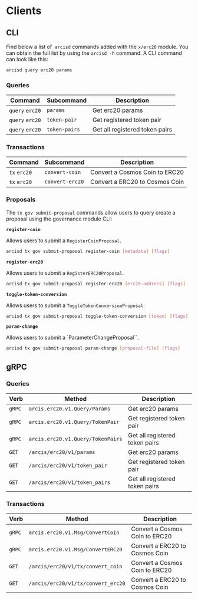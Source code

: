 <!--
order: 8
-->

# Clients

## CLI

Find below a list of  `arcisd` commands added with the  `x/erc20` module. You can obtain the full list by using the `arcisd -h` command. A CLI command can look like this:

```bash
arcisd query erc20 params
```

### Queries

| Command         | Subcommand    | Description                    |
| --------------- | ------------- | ------------------------------ |
| `query` `erc20` | `params`      | Get erc20 params               |
| `query` `erc20` | `token-pair`  | Get registered token pair      |
| `query` `erc20` | `token-pairs` | Get all registered token pairs |

### Transactions

| Command      | Subcommand      | Description                    |
| ------------ | --------------- | ------------------------------ |
| `tx` `erc20` | `convert-coin`  | Convert a Cosmos Coin to ERC20 |
| `tx` `erc20` | `convert-erc20` | Convert a ERC20 to Cosmos Coin |

### Proposals

The `tx gov submit-proposal` commands allow users to query create a proposal using the governance module CLI:

**`register-coin`**

Allows users to submit a `RegisterCoinProposal`.

```bash
arcisd tx gov submit-proposal register-coin [metadata] [flags]
```

**`register-erc20`**

Allows users to submit a `RegisterERC20Proposal`.

```bash
arcisd tx gov submit-proposal register-erc20 [erc20-address] [flags]
```

**`toggle-token-conversion`**

Allows users to submit a `ToggleTokenConversionProposal`.

```bash
arcisd tx gov submit-proposal toggle-token-conversion [token] [flags]
```

**`param-change`**

Allows users to submit a `ParameterChangeProposal``.

```bash
arcisd tx gov submit-proposal param-change [proposal-file] [flags]
```

## gRPC

### Queries

| Verb   | Method                            | Description                    |
| ------ | --------------------------------- | ------------------------------ |
| `gRPC` | `arcis.erc20.v1.Query/Params`     | Get erc20 params               |
| `gRPC` | `arcis.erc20.v1.Query/TokenPair`  | Get registered token pair      |
| `gRPC` | `arcis.erc20.v1.Query/TokenPairs` | Get all registered token pairs |
| `GET`  | `/arcis/erc20/v1/params`          | Get erc20 params               |
| `GET`  | `/arcis/erc20/v1/token_pair`      | Get registered token pair      |
| `GET`  | `/arcis/erc20/v1/token_pairs`     | Get all registered token pairs |

### Transactions

| Verb   | Method                             | Description                    |
| ------ | ---------------------------------- | ------------------------------ |
| `gRPC` | `arcis.erc20.v1.Msg/ConvertCoin`   | Convert a Cosmos Coin to ERC20 |
| `gRPC` | `arcis.erc20.v1.Msg/ConvertERC20`  | Convert a ERC20 to Cosmos Coin |
| `GET`  | `/arcis/erc20/v1/tx/convert_coin`  | Convert a Cosmos Coin to ERC20 |
| `GET`  | `/arcis/erc20/v1/tx/convert_erc20` | Convert a ERC20 to Cosmos Coin |
